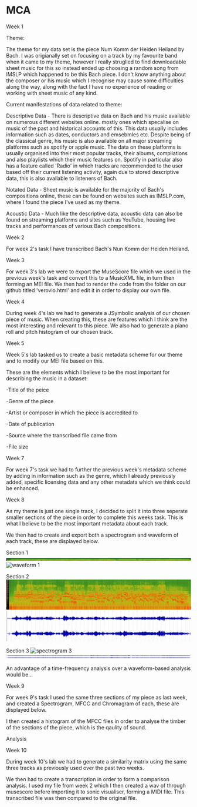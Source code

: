 # MCA
Week 1

Theme: 

The theme for my data set is the piece Num Komm der Heiden Heiland by Bach. I was origianally set on focusing on a track by my favourite band when it came to my theme, however I really struglled to find downloadable sheet music for this so instead ended up choosing a random song from IMSLP which happened to be this Bach piece. I don't know anything about the composer or his music which I recognise may cause some difficulties along the way, along with the fact I have no experience of reading or working with sheet music of any kind.

Current manifestations of data related to theme: 

Descriptive Data - There is descriptive data on Bach and his music available on numerous different websites online. mostly ones which specalise on music of the past and historical accounts of this. This data usually includes information such as dates, conductors and emsebmles etc. Despite being of the classical genre, his music is also available on all major streaming platforms such as spotify or apple music. The data on these platforms is usually organised into their most popular tracks, their albums, compliations and also playlists which their music features on. Spotify in particular also has a feature called 'Radio' in which tracks are recommended to the user based off their current listening activity, again due to stored descriptive data, this is also available to listeners of Bach.

Notated Data - Sheet music is available for the majority of Bach's compositions online, these can be found on websites such as IMSLP.com, where I found the piece I've used as my theme. 

Acoustic Data - Much like the descriptive data, acoustic data can also be found on streaming platforms and sites such as YouTube, housing live tracks and performances of various Bach compositions.

Week 2

For week 2's task I have transcribed Bach's Nun Komm der Heiden Heiland.

Week 3

For week 3's lab we were to export the MuseScore file which we used in the previous week's task and convert this to a MusicXML file, in turn then forming an MEI file. We then had to render the code from the folder on our github titled 'verovio.html' and edit it in order to display our own file. 

Week 4

During week 4's lab we had to generate a JSymbolic analysis of our chosen piece of music. When creating this, these are features which I think are the most interesting and relevant to this piece. We also had to generate a piano roll and pitch histogram of our chosen track.

Week 5

Week 5's lab tasked us to create a basic metadata scheme for our theme and to modify our MEI file based on this.

These are the elements which I believe to be the most important for describing the music in a dataset:

-Title of the peice

-Genre of the piece

-Artist or composer in which the piece is accredited to

-Date of publication

-Source where the transcribed file came from

-File size

Week 7

For week 7's task we had to further the previous week's metadata scheme by adding in information such as the genre, which I already previously added, specific licensing data and any other metadata which we think could be enhanced.

Week 8

As my theme is just one single track, I decided to split it into three seperate smaller sections of the piece in order to complete this weeks task. This is what I believe to be the most important metadata about each track.

We then had to create and export both a spectrogram and waveform of each track, these are displayed below.

Section 1
![spectrogram 1](Week%208/con%201%20spectrogram.png)
![waveform 1](Week%208/con%201%20waveform.png)

Section 2
![spectrogram 2](Week%208/con%202%20spectrogram.png)
![waveform 2](Week%208/con%202%20waveform.png)

Section 3
![spectrogram 3](Week%208/con%203%20spectrogram.png)
![waveform 3](Week%208/con%203%20waveform.png)

An advantage of a time-frequency analysis over a waveform-based analysis would be...

Week 9

For week 9's task I used the same three sections of my piece as last week, and created a Spectrogram, MFCC and Chromagram of each, these are displayed below.


I then created a histogram of the MFCC files in order to analyse the timber of the sections of the piece, which is the qaulity of sound.

Analysis

Week 10

During week 10's lab we had to generate a similarity matrix using the same three tracks as previously used over the past two weeks.

We then had to create a transcription in order to form a comparison analysis. I used my file from week 2 which I then created a wav of through musescore before importing it to sonic visualiser, forming a MIDI file. This transcribed file was then compared to the original file.
